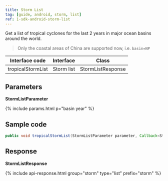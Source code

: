 ```yaml
---
title: Storm List
tag: [guide, android, storm, list]
ref: 1-sdk-android-storm-list
---
```

Get a list of tropical cyclones for the last 2 years in major ocean basins around the world.

> Only the coastal areas of China are supported now, i.e. `basin=NP`


| Interface code| Interface          | Class  |
| -------- | ---------------- | ------- |
| tropicalStormList | Storm list | StormListResponse |

## Parameters

**StormListParameter**

{% include params.html p="basin year" %}

## Sample code

```java
public void tropicalStormList(StormListParameter parameter, Callback<StormListResponse> callback);
```

## Response

**StormListResponse**

{% include api-response.html group="storm" type="list" prefix="storm"  %}

<!-- | Property            | Description     | Example                    |
| --------------- | -------- | ---------------------- |
| getCode         | Status code, please refer to [Status Code](/en/docs/resource/status-code/) | [Status Code](/docs/resource/status-code/)        |
| getUpdateTime | [Last updated time](/en/docs/resource/glossary/#update-time)  | 2017-10-25T04:34+08:00      |
| getFxLink |Responsive web page of this data, for embedded in website or APP  | https://www.qweather.com |
| getStorm | Storm list and IDs | List&lt;Storm&gt; |
| getRefer  | Reference data, includes data source, statements and license | Refer  |


**Refer**

| Property | Description  |  Type |  Example  |
| ---------- | ----------- | ------------------ | ------------ |
| getSources | Data source and other statements  | List&lt;String&gt; | QWeather     |
| getLicense | Data license      | List&lt;String&gt; | QWeather Developers License |


**Storm**

| Property         | Description                                                                    | Example               |
| ------------ | ----------------------------------------------------- | -------------------- |
| getId      | Storm ID                              | NP_2101 |
| getName        | Storm name                                      | 杜鹃           |
| getBasin       | The basin of the storm                              |    NP    |
| getYear       | Year of the storm                              |    2021    |
| getActive       | Is it an active storm?<br />`1` Active <br /> `0` Stopped                             |    0    | -->
